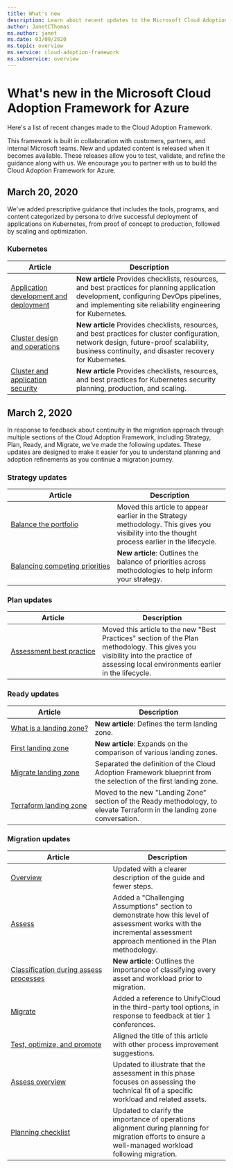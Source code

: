 ```yaml
--- 
title: What's new 
description: Learn about recent updates to the Microsoft Cloud Adoption Framework for Azure. 
author: JanetCThomas 
ms.author: janet 
ms.date: 03/09/2020 
ms.topic: overview 
ms.service: cloud-adoption-framework 
ms.subservice: overview
---
```


# What's new in the Microsoft Cloud Adoption Framework for Azure

Here's a list of recent changes made to the Cloud Adoption Framework.

This framework is built in collaboration with customers, partners, and internal Microsoft teams. New and updated content is released when it becomes available. These releases allow you to test, validate, and refine the guidance along with us. We encourage you to partner with us to build the Cloud Adoption Framework for Azure.

## March 20, 2020

We've added prescriptive guidance that includes the tools, programs, and content categorized by persona to drive successful deployment of applications on Kubernetes, from proof of concept to production, followed by scaling and optimization.

### Kubernetes

| Article                                                                                     | Description                                                                                                                                                                           |
|---------------------------------------------------------------------------------------------|---------------------------------------------------------------------------------------------------------------------------------------------------------------------------------------|
| [Application development and deployment](../innovate/kubernetes/application-development.md) | **New article** Provides checklists, resources, and best practices for planning application development, configuring DevOps pipelines, and implementing site reliability engineering for Kubernetes. |
| [Cluster design and operations](../innovate/kubernetes/cluster-design-operations.md) | **New article** Provides checklists, resources, and best practices for cluster configuration, network design, future-proof scalability, business continuity, and disaster recovery for Kubernetes. |
| [Cluster and application security](../innovate/kubernetes/cluster-application-security.md) | **New article** Provides checklists, resources, and best practices for Kubernetes security planning, production, and scaling. |

## March 2, 2020

In response to feedback about continuity in the migration approach through multiple sections of the Cloud Adoption Framework, including Strategy, Plan, Ready, and Migrate, we've made the following updates. These updates are designed to make it easier for you to understand planning and adoption refinements as you continue a migration journey.

### Strategy updates

| Article                                                                       | Description                                                                                                                                    |
|-------------------------------------------------------------------------------|------------------------------------------------------------------------------------------------------------------------------------------------|
| [Balance the portfolio](../strategy/balance-the-portfolio.md)                 | Moved this article to appear earlier in the Strategy methodology. This gives you visibility into the thought process earlier in the lifecycle. |
| [Balancing&nbsp;competing&nbsp;priorities](../strategy/balance-competing-priorities.md) | **New article**: Outlines the balance of priorities across methodologies to help inform your strategy.                                         |

### Plan updates

| Article                                                             | Description                                                                                                                                                                           |
|---------------------------------------------------------------------|---------------------------------------------------------------------------------------------------------------------------------------------------------------------------------------|
| [Assessment&nbsp;best&nbsp;practice](../plan/contoso-migration-assessment.md) | Moved this article to the new "Best Practices" section of the Plan methodology. This gives you visibility into the practice of assessing local environments earlier in the lifecycle. |

### Ready updates

| Article                                                                   | Description                                                                                                              |
|---------------------------------------------------------------------------|--------------------------------------------------------------------------------------------------------------------------|
| [What&nbsp;is&nbsp;a&nbsp;landing&nbsp;zone?](../ready/landing-zone/index.md)                 | **New article**: Defines the term landing zone.                                                                          |
| [First landing zone](../ready/landing-zone/first-landing-zone.md)         | **New article**: Expands on the comparison of various landing zones.                                                     |
| [Migrate landing zone](../ready/landing-zone/migrate-landing-zone.md)     | Separated the definition of the Cloud Adoption Framework blueprint from the selection of the first landing zone.         |
| [Terraform landing zone](../ready/landing-zone/terraform-landing-zone.md) | Moved to the new "Landing Zone" section of the Ready methodology, to elevate Terraform in the landing zone conversation. |

### Migration updates

| Article                                                                                          | Description                                                                                                                                                             |
|--------------------------------------------------------------------------------------------------|-------------------------------------------------------------------------------------------------------------------------------------------------------------------------|
| [Overview](../migrate/azure-migration-guide/index.md)                                            | Updated with a clearer description of the guide and fewer steps.                                                                                                        |
| [Assess](../migrate/azure-migration-guide/assess.md)                                             | Added a "Challenging Assumptions" section to demonstrate how this level of assessment works with the incremental assessment approach mentioned in the Plan methodology. |
| [Classification during assess processes](../migrate/migration-considerations/assess/classify.md) | **New article**: Outlines the importance of classifying every asset and workload prior to migration.                                                                    |
| [Migrate](../migrate/azure-migration-guide/migrate.md)                                           | Added a reference to UnifyCloud in the third-party tool options, in response to feedback at tier 1 conferences.                                                         |
| [Test,&nbsp;optimize,&nbsp;and&nbsp;promote](../migrate/azure-migration-guide/optimize-and-transform.md)        | Aligned the title of this article with other process improvement suggestions.                                                                                           |
| [Assess overview](../migrate/migration-considerations/assess/index.md)                           | Updated to illustrate that the assessment in this phase focuses on assessing the technical fit of a specific workload and related assets.                               |
| [Planning checklist](../migrate/migration-considerations/prerequisites/planning-checklist.md)    | Updated to clarify the importance of operations alignment during planning for migration efforts to ensure a well-managed workload following migration.                  |

<!-- test:ignoreNextStep -->

